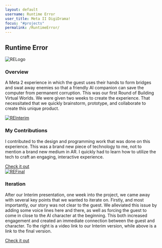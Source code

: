 ```yaml
---
layout: default
username: Runtime Error
user_title: Meta II DigiDrama!
focus: "#projects"
permalink: /RuntimeError/
---
```

<section id="projects">
<div class="user-details">
  <h1> Runtime Error </h1>
</div>
<div class="user-projects">
  <div class="images-right">
    <img alt="RELogo" src="{{ "/assets/img/RuntimeError/RuntimeErrorLogo.png" | prepend: site.baseurl }}" />
  </div>
  <div class="contents">
    <h3> Overview </h3>
    <p>A Meta 2 experience in which the guest uses their hands to form bridges and swat away enemies so that a friendly AI companion can save the computer from permanent corruption. This was our first Round of Building Virtual Worlds. We were given two weeks to create the experience. That necessitated that we quickly brainstorm, prototype, and collaborate to create this unique product.</p>
  </div>
</div>
<div class="user-projects">
  <div class="images-left">
    <a href="https://www.youtube.com/watch?v=SraWED_dS5I"><img alt="REInterim" src="{{ "/assets/img/RuntimeError/Interim.jpg" | prepend: site.baseurl }}" /></a>
  </div>
  <div class="contents-right">
    <h3> My Contributions </h3>
    <p>I contributed to the design and programming work that was done on this experience. This was a brand new piece of technology to me, not to mention a brand new medium in AR. I quickly had to learn how to utilize the tech to craft an engaging, interactive experience.</p>
    <a class="project-link" href="https://www.youtube.com/watch?v=SraWED_dS5I">Check it out</a>
  </div>
</div>
<div class="user-projects">
  <div class="images-right">
    <a href="https://www.youtube.com/watch?v=13ycii9xEnE&t=90s"><img alt="REFinal" src="{{ "/assets/img/RuntimeError/Final.jpg" | prepend: site.baseurl }}" /></a>
  </div>
  <div class="contents">
    <h3> Iteration </h3>
    <p>After our Interim presentation, one week into the project, we came away with several key points that we wanted to iterate on. Firstly, and most importantly, our story was not clear to the guest. We alleviated this issue by adding some voice lines here and there, as well as forcing the guest to come in close to the AI character at the beginning. This both increased engagement and created an immediate connection between the guest and character. To the right is a video link to our Interim version, while above is a link to the final version.</p>
    <a class="project-link" href="https://www.youtube.com/watch?v=13ycii9xEnE&t=90s">Check it out</a>
  </div>
</div>
</section>
